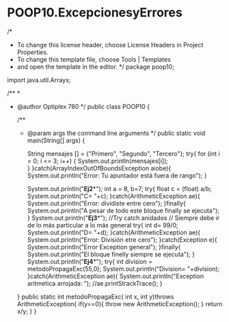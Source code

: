 # POOP10.ExcepcionesyErrores

/*
 * To change this license header, choose License Headers in Project Properties.
 * To change this template file, choose Tools | Templates
 * and open the template in the editor.
 */
package poop10;

import java.util.Arrays;

/**
 *
 * @author Optiplex 780
 */
public class POOP10 {

    /**
     * @param args the command line arguments
     */
    public static void main(String[] args) {
        
        String mensajes [] = {"Primero", "Segundo", "Tercero"};
        try{ 
             for (int i = 0; i <= 3; i++) {
                 System.out.println(mensajes[i]);   
            }
        }catch(ArrayIndexOutOfBoundsException aiobe){
            System.out.println("Error: Tu apuntador está fuera de rango");
        }
        
        System.out.println("**********************Ej2***********************");
        int a = 8, b=7;
        try{
            float c = (float) a/b;
            System.out.println("C= "+c);
        }catch(ArithmeticException ae){
            System.out.println("Error: dividiste entre cero");
        }finally{
            System.out.println("A pesar de todo este bloque finally se ejecuta");
        }
        System.out.println("**********************Ej3***********************");
        //Try catch anidados 
        // Siempre debe ir de lo más particular a lo más general 
        try{
            int d= 99/0;
            System.out.println("D= "+d);
        }catch(ArithmeticException ae){
            System.out.println("Error: División etre cero");
        }catch(Exception e){
            System.out.println("Error Exception general");
        }finally{
            System.out.println("El bloque finelly siempre se ejecuta");
        }
        System.out.println("**********************Ej4***********************");
        try{
            int division = metodoPropagaExc(55,0);
            System.out.println("Division= "+division);
        }catch(ArithmeticException ae){
            System.out.println("Exception aritmetica arrojada: ");
            //ae.printStrackTrace();
        }
        
    }
    public static int metodoPropagaExc( int x, int y)throws ArithmeticException{
        if(y==0){
            throw new ArithmeticException();
        }
        return x/y;
    }
}
